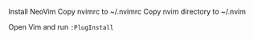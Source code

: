 Install NeoVim
Copy nvimrc to ~/.nvimrc
Copy nvim directory to ~/.nvim

Open Vim and run `:PlugInstall`

